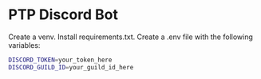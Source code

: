 # PTP Discord Bot

Create a venv. Install requirements.txt. Create a .env file with the following variables:

```bash
DISCORD_TOKEN=your_token_here
DISCORD_GUILD_ID=your_guild_id_here
```

